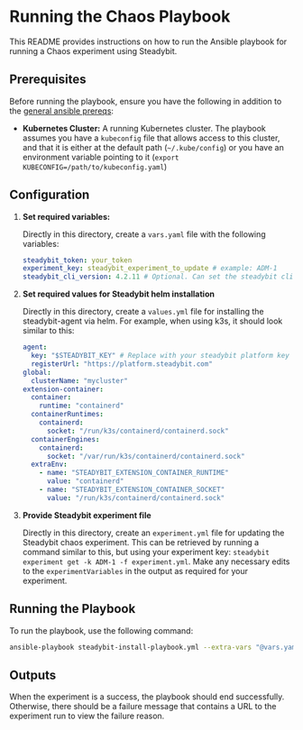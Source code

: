 # Running the Chaos Playbook

This README provides instructions on how to run the Ansible playbook for running a Chaos experiment using Steadybit.

## Prerequisites

Before running the playbook, ensure you have the following in addition to the [general ansible prereqs](../README.md):
*   **Kubernetes Cluster:** A running Kubernetes cluster.  The playbook assumes you have a `kubeconfig` file that allows access to this cluster, and that it is either at the default path (`~/.kube/config`) or you have an environment variable pointing to it (`export KUBECONFIG=/path/to/kubeconfig.yaml`)


## Configuration

1.  **Set required variables:**

    Directly in this directory, create a `vars.yaml` file with the following variables:

    ```yaml
    steadybit_token: your_token
    experiment_key: steadybit_experiment_to_update # example: ADM-1
    steadybit_cli_version: 4.2.11 # Optional. Can set the steadybit cli version explicitly, otherwise it will just use version "4"
    ```

2.  **Set required values for Steadybit helm installation**

    Directly in this directory, create a `values.yml` file for installing the steadybit-agent via helm. For example, when using k3s, it should look similar to this:

    ```yaml
    agent:
      key: "$STEADYBIT_KEY" # Replace with your steadybit platform key
      registerUrl: "https://platform.steadybit.com"
    global:
      clusterName: "mycluster"
    extension-container:
      container:
        runtime: "containerd"
      containerRuntimes:
        containerd:
          socket: "/run/k3s/containerd/containerd.sock"
      containerEngines:
        containerd:
          socket: "/var/run/k3s/containerd/containerd.sock"
      extraEnv:
        - name: "STEADYBIT_EXTENSION_CONTAINER_RUNTIME"
          value: "containerd"
        - name: "STEADYBIT_EXTENSION_CONTAINER_SOCKET"
          value: "/run/k3s/containerd/containerd.sock"

3.  **Provide Steadybit experiment file**

    Directly in this directory, create an `experiment.yml` file for updating the Steadybit chaos experiment. This can be retrieved by running a command similar to this, but using your experiment key: `steadybit experiment get -k ADM-1 -f experiment.yml`. Make any necessary edits to the `experimentVariables` in the output as required for your experiment.


## Running the Playbook

To run the playbook, use the following command:

```bash
ansible-playbook steadybit-install-playbook.yml --extra-vars "@vars.yaml"
```

## Outputs

When the experiment is a success, the playbook should end successfully. Otherwise, there should be a failure message that contains a URL to the experiment run to view the failure reason.
